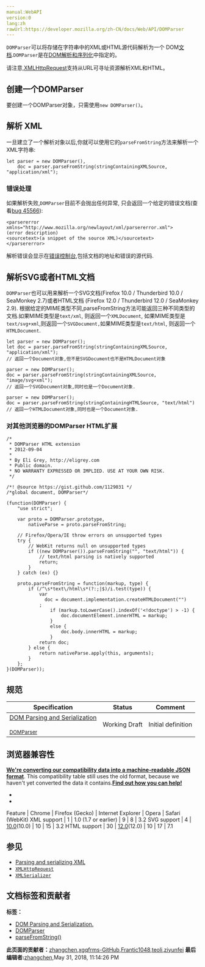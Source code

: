 ```yaml
---
manual:WebAPI
version:0
lang:zh
rawUrl:https://developer.mozilla.org/zh-CN/docs/Web/API/DOMParser
---
```






`DOMParser`可以将存储在字符串中的XML或HTML源代码解析为一个 DOM[文档](%6357 "document").`DOMParser`是在[DOM解析和序列化](%6358 "http://html5.org/specs/dom-parsing.html")中指定的。



请注意,[XMLHttpRequest](%6360 "DOM/XMLHttpRequest")支持从URL可寻址资源解析XML和HTML。


## 创建一个DOMParser<a name="创建一个DOMParser"></a>


要创建一个DOMParser对象，只需使用`new DOMParser()`。


## 解析 XML<a name="解析_XML"></a>


一旦建立了一个解析对象以后,你就可以使用它的`parseFromString`方法来解析一个XML字符串:


```
let parser = new DOMParser(),
    doc = parser.parseFromString(stringContainingXMLSource, "application/xml");
```

### 错误处理<a name="错误处理"></a>


如果解析失败,`DOMParser`目前不会抛出任何异常, 只会返回一个给定的错误文档(查看[bug 45566](%6361 "DOMParser should throw exceptions for not-well-formed XML")):


```
<parsererror xmlns="http://www.mozilla.org/newlayout/xml/parsererror.xml">
(error description)
<sourcetext>(a snippet of the source XML)</sourcetext>
</parsererror>
```


解析错误会显示在[错误控制台](%6362 "zh-cn/Error Console"),包括文档的地址和错误的源代码.


## 解析SVG或者HTML文档<a name="解析SVG或者HTML文档"></a>


`DOMParser`也可以用来解析一个SVG文档(Firefox 10.0 / Thunderbird 10.0 / SeaMonkey 2.7)或者HTML文档 (Firefox 12.0 / Thunderbird 12.0 / SeaMonkey 2.9). 根据给定的MIME类型不同,parseFromString方法可能返回三种不同类型的文档.如果MIME类型是`text/xml`, 则返回一个`XMLDocument`, 如果MIME类型是`text/svg+xml`,则返回一个`SVGDocument,`如果MIME类型是`text/html`, 则返回一个`HTMLDocument`.


```
let parser = new DOMParser();
let doc = parser.parseFromString(stringContainingXMLSource, "application/xml");
// 返回一个Document对象,但不是SVGDocument也不是HTMLDocument对象

parser = new DOMParser();
doc = parser.parseFromString(stringContainingXMLSource, "image/svg+xml");
// 返回一个SVGDocument对象,同时也是一个Document对象.

parser = new DOMParser();
doc = parser.parseFromString(stringContainingHTMLSource, "text/html")
// 返回一个HTMLDocument对象,同时也是一个Document对象.
```

### 对其他浏览器的DOMParser HTML扩展<a name="对其他浏览器的DOMParser_HTML扩展"></a>

```
/*
 * DOMParser HTML extension
 * 2012-09-04
 * 
 * By Eli Grey, http://eligrey.com
 * Public domain.
 * NO WARRANTY EXPRESSED OR IMPLIED. USE AT YOUR OWN RISK.
 */

/*! @source https://gist.github.com/1129031 */
/*global document, DOMParser*/

(function(DOMParser) {
	"use strict";

	var proto = DOMParser.prototype, 
        nativeParse = proto.parseFromString;

	// Firefox/Opera/IE throw errors on unsupported types
	try {
		// WebKit returns null on unsupported types
		if ((new DOMParser()).parseFromString("", "text/html")) {
			// text/html parsing is natively supported
			return;
		}
	} catch (ex) {}

	proto.parseFromString = function(markup, type) {
		if (/^\s*text\/html\s*(?:;|$)/i.test(type)) {
			var
			  doc = document.implementation.createHTMLDocument("")
			;
	      		if (markup.toLowerCase().indexOf('<!doctype') > -1) {
        			doc.documentElement.innerHTML = markup;
      			}
      			else {
        			doc.body.innerHTML = markup;
      			}
			return doc;
		} else {
			return nativeParse.apply(this, arguments);
		}
	};
}(DOMParser));
```

## 规范<a name="规范"></a>
Specification | Status | Comment 
 ---  |  ---  |  ---  | 
[DOM Parsing and Serialization<br></br><small>DOMParser</small>](%6363 "") | Working Draft | Initial definition 


## 浏览器兼容性<a name="Browser_compatibility"></a>


**[We&#39;re converting our compatibility data into a machine-readable JSON format](%3344 "")**. This compatibility table still uses the old format, because we haven&#39;t yet converted the data it contains.**[Find out how you can help!](%3392 "")**


* 
* 
Feature | Chrome | Firefox (Gecko) | Internet Explorer | Opera | Safari (WebKit) 
XML support | 1 | 1.0 (1.7 or earlier) | 9 | 8 | 3.2 
SVG support | 4 | [10.0](%4097 "Released on 2012-01-31.")(10.0) | 10 | 15 | 3.2 
HTML support | 30 | [12.0](%4932 "Released on 2012-04-24.")(12.0) | 10 | 17 | 7.1 





## 参见<a name="See_also"></a>

* [Parsing and serializing XML](%6368 "Parsing_and_serializing_XML")
* [`XMLHttpRequest`](%3324 "XMLHttpRequest 是一个 API，它为客户端提供了在客户端和服务器之间传输数据的功能。它提供了一个通过 URL 来获取数据的简单方式，并且不会使整个页面刷新。这使得网页只更新一部分页面而不会打扰到用户。XMLHttpRequest 在 AJAX 中被大量使用。")
* [`XMLSerializer`](%3327 "此页面仍未被本地化, 期待您的翻译!")



## 文档标签和贡献者
**标签：**
* [DOM Parsing and Serialization.](%6372 "")
* [DOMParser](%6373 "")
* [parseFromString()](%6375 "")

**此页面的贡献者：**[zhangchen](%3367 ""),[xgqfrms-GitHub](%57 ""),[Frantic1048](%6377 ""),[teoli](%160 ""),[ziyunfei](%61 "")
**最后编辑者:**[zhangchen](%3367 ""),<time>May 31, 2018, 11:14:26 PM</time>


